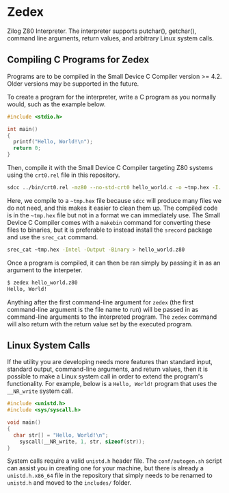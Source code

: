 # Zedex
Zilog Z80 Interpreter. The interpreter supports putchar(), getchar(), command line arguments, return values, and arbitrary Linux system calls.

## Compiling C Programs for Zedex

Programs are to be compiled in the Small Device C Compiler version >= 4.2. Older versions may be supported in the future.

To create a program for the interpreter, write a C program as you normally would, such as the example below.

```C
#include <stdio.h>

int main()
{
  printf("Hello, World!\n");
  return 0;
}
```

Then, compile it with the Small Device C Compiler targeting Z80 systems using the `crt0.rel` file in this repository.

```sh
sdcc ../bin/crt0.rel -mz80 --no-std-crt0 hello_world.c -o ~tmp.hex -I../include
````

Here, we compile to a `~tmp.hex` file because `sdcc` will produce many files we do not need, and this makes it easier to clean them up. The compiled code is in the `~tmp.hex` file but not in a format we can immediately use. The Small Device C Compiler comes with a `makebin` command for converting these files to binaries, but it is preferable to instead install the `srecord` package and use the `srec_cat` command.

```sh
srec_cat ~tmp.hex -Intel -Output -Binary > hello_world.z80
```

Once a program is compiled, it can then be ran simply by passing it in as an argument to the interpeter.

```sh
$ zedex hello_world.z80
Hello, World!
```

Anything after the first command-line argument for `zedex` (the first command-line argument is the file name to run) will be passed in as command-line arguments to the interpreted program. The `zedex` command will also return with the return value set by the executed program.


## Linux System Calls

If the utility you are developing needs more features than standard input, standard output, command-line arguments, and return values, then it is possible to make a Linux system call in order to extend the program's functionality. For example, below is a `Hello, World!` program that uses the `__NR_write` system call.

```C
#include <unistd.h>
#include <sys/syscall.h>

void main()
{
  char str[] = "Hello, World!\n";
	syscall(__NR_write, 1, str, sizeof(str));
}
```

System calls require a valid `unistd.h` header file. The `conf/autogen.sh` script can assist you in creating one for your machine, but there is already a `unistd.h.x86_64` file in the repository that simply needs to be renamed to `unistd.h` and moved to the `includes/` folder. 

